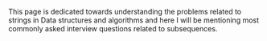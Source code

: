 This page is dedicated towards understanding the problems related to strings in Data structures and algorithms and here I will be mentioning most commonly asked interview questions related to subsequences.